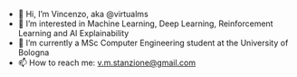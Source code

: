 - 👋 Hi, I’m Vincenzo, aka @virtualms
- 👀 I’m interested in Machine Learning, Deep Learning, Reinforcement Learning and AI Explainability
- 🌱 I’m currently a MSc Computer Engineering student at the University of Bologna
- 📫 How to reach me: v.m.stanzione@gmail.com

<!---
virtualms/virtualms is a ✨ special ✨ repository because its `README.md` (this file) appears on your GitHub profile.
You can click the Preview link to take a look at your changes.
--->
